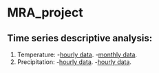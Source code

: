 # MRA_project

## Time series descriptive analysis:

 1. Temperature:
	-[hourly data](https://shuwei325.github.io/MRA_project/TAS_hour/).
	-[monthly data](https://shuwei325.github.io/MRA_project/TAS_month/).
 2. Precipitation:
	-[hourly data](https://shuwei325.github.io/MRA_project/PR_hour/).
	-[hourly data](https://shuwei325.github.io/MRA_project/PR_month/).